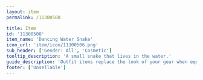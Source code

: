 ```yaml
---
layout: item
permalink: /11300508

title: Item
id: '11300508'
item_name: 'Dancing Water Snake'
icon_url: 'item/icon/11300506.png'
sub_header: ['Gender: All', 'Cosmetic']
tooltip_description: 'A small snake that lives in the water.'
guide_description: 'Outfit items replace the look of your gear when equipped.'
footer: ['Unsellable']
---
```


